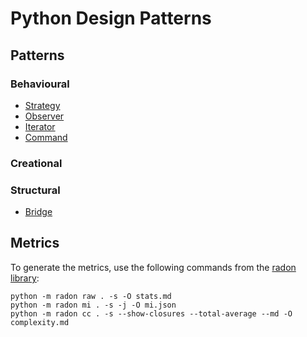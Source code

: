 # Python Design Patterns


## Patterns

### Behavioural

- [Strategy](./patterns/behavioural/strategy/README.md)
- [Observer](./patterns/behavioural/observer/README.md)
- [Iterator](./patterns/behavioural/iterator/README.md)
- [Command](./patterns/behavioural/command/README.md)

### Creational

### Structural

- [Bridge](./patterns/structural/bridge/README.md)

## Metrics

To generate the metrics, use the following commands from the [radon library](https://pypi.org/project/radon/):

```
python -m radon raw . -s -O stats.md
python -m radon mi . -s -j -O mi.json
python -m radon cc . -s --show-closures --total-average --md -O complexity.md
```

